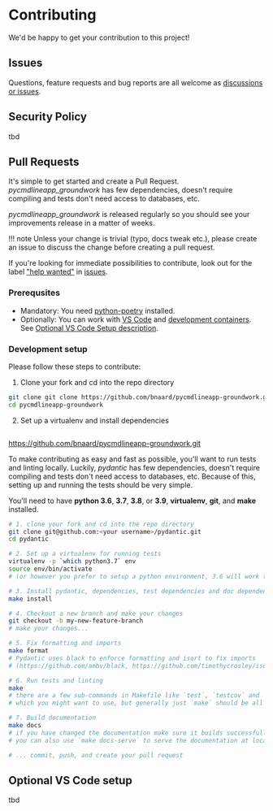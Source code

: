 # Contributing

We'd be happy to get your contribution to this project!

## Issues

Questions, feature requests and bug reports are all welcome as [discussions or issues](https://github.com/bnaard/pycmdlineapp-groundwork/issues).

## Security Policy

tbd

## Pull Requests

It's simple to get started and create a Pull Request. *pycmdlineapp_groundwork* has few dependencies, doesn't require compiling and tests don't need access to databases, etc.

*pycmdlineapp_groundwork* is released regularly so you should see your improvements release in a matter of weeks.

!!! note
    Unless your change is trivial (typo, docs tweak etc.), please create an issue to discuss the change before
    creating a pull request.

If you're looking for immediate possibilities to contribute, look out for the label ["help wanted"](https://github.com/github.com/bnaard/pycmdlineapp-groundwork/issues?q=is%3Aopen+is%3Aissue+label%3A%22help+wanted%22) in [issues]((https://github.com/bnaard/pycmdlineapp-groundwork/issues)).

### Prerequsites

- Mandatory: You need [python-poetry](https://python-poetry.org/) installed.
- Optionally: You can work with [VS Code](https://code.visualstudio.com/) and [development containers](https://github.com/microsoft/vscode-dev-containers). See [Optional VS Code Setup description](#optional-vs-code-setup).

### Development setup

Please follow these steps to contribute:

1. Clone your fork and cd into the repo directory

```bash
git clone git clone https://github.com/bnaard/pycmdlineapp-groundwork.git
cd pycmdlineapp-groundwork
```

2. Set up a virtualenv and install dependencies

```bash

```

https://github.com/bnaard/pycmdlineapp-groundwork.git

To make contributing as easy and fast as possible, you'll want to run tests and linting locally. Luckily,
*pydantic* has few dependencies, doesn't require compiling and tests don't need access to databases, etc.
Because of this, setting up and running the tests should be very simple.

You'll need to have **python 3.6**, **3.7**, **3.8**, or **3.9**, **virtualenv**, **git**, and **make** installed.

```bash
# 1. clone your fork and cd into the repo directory
git clone git@github.com:<your username>/pydantic.git
cd pydantic

# 2. Set up a virtualenv for running tests
virtualenv -p `which python3.7` env
source env/bin/activate
# (or however you prefer to setup a python environment, 3.6 will work too)

# 3. Install pydantic, dependencies, test dependencies and doc dependencies
make install

# 4. Checkout a new branch and make your changes
git checkout -b my-new-feature-branch
# make your changes...

# 5. Fix formatting and imports
make format
# Pydantic uses black to enforce formatting and isort to fix imports
# (https://github.com/ambv/black, https://github.com/timothycrosley/isort)

# 6. Run tests and linting
make
# there are a few sub-commands in Makefile like `test`, `testcov` and `lint`
# which you might want to use, but generally just `make` should be all you need

# 7. Build documentation
make docs
# if you have changed the documentation make sure it builds successfully
# you can also use `make docs-serve` to serve the documentation at localhost:8000

# ... commit, push, and create your pull request
```

## Optional VS Code setup

tbd
